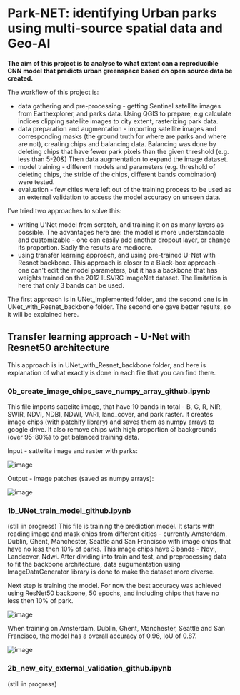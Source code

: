 <h1> Park-NET: identifying Urban parks using multi-source spatial data and Geo-AI </h1>
 
<b>The aim of this project is to analyse to what extent can a reproducible CNN model that predicts urban greenspace based on open source data be created.</b> 
 
The workflow of this project is:
<ul>
<li>data gathering and pre-processing - getting Sentinel satellite images from Earthexplorer, and parks data. Using QGIS to prepare, e.g calculate indices clipping satellite images to city extent, rasterizing park data. </li>
<li>data preparation and augmentation - importing satellite images and corresponding masks (the ground truth for where are parks and where are not), creating chips and balancing data. Balancing was done by deleting chips that have fewer park pixels than the given threshold (e.g. less than 5-20&) Then data augmentation to expand the image dataset. </li>
<li>model training - different models and parameters (e.g. threshold of deleting chips, the stride of the chips, different bands combination) were tested. </li>
<li>evaluation - few cities were left out of the training process to be used as an external validation to access the model accuracy on unseen data.</li>
</ul>
  
I've tried two approaches to solve this:
<ul>
<li> writing U'Net model from scratch, and training it on as many layers as possible. The advantages here are: the model is more understandable and customizable - one can easily add another dropout layer, or change its proportion. Sadly the results are mediocre. </li>
<li> using transfer learning approach, and using pre-trained U-Net with Resnet backbone. This approach is closer to a Black-box approach - one can't edit the model parameters, but it has a backbone that has weights trained on the 2012 ILSVRC ImageNet dataset. The limitation is here that only 3 bands can be used.
</ul>
 
The first approach is in UNet_implemented folder, and the second one is in UNet_with_Resnet_backbone folder.
The second one gave better results, so it will be explained here.


<h2>Transfer learning approach - U-Net with Resnet50 architecture </h2>
 
This approach is in UNet_with_Resnet_backbone folder, and here is explanation of what exactly is done in each file that you can find there.

<h3> 0b_create_image_chips_save_numpy_array_github.ipynb </h3> 
This file imports sattelite image, that have 10 bands in total - B, G, R, NIR, SWIR, NDVI, NDBI, NDWI, VARI, land_cover, and park raster. It creates image chips (with patchify library) and saves them as numpy arrays to google drive. It also remove chips with high proportion of backgrounds (over 95-80%) to get balanced training data. 
 
Input - sattelite image and raster with parks:

![image](https://user-images.githubusercontent.com/79871387/168478919-4290f769-7580-440b-be7f-c7b30a6f8901.png)

Output - image patches (saved as numpy arrays):

![image](https://user-images.githubusercontent.com/79871387/168479179-0e84e309-38f9-4c04-b750-185401792654.png)


<h3> 1b_UNet_train_model_github.ipynb </h3>
(still in progress)
This file is training the prediction model. It starts with reading image and mask chips from different cities - currently Amsterdam, Dublin, Ghent, Manchester, Seattle and San Francisco with image chips that have no less then 10% of parks. This image chips have 3 bands - Ndvi, Landcover, Ndwi. After dividing into train and test, and preprocessing data to fit the backbone architecture, data augumentation using ImageDataGenerator library is done to make the dataset more diverse.

Next step is training the model. For now the best accuracy was achieved using ResNet50 backbone, 50 epochs, and including chips that have no less then 10% of park. 

![image](https://user-images.githubusercontent.com/79871387/172175542-9455bb59-2ecb-4bc7-8b08-5e6e97f375b9.png)

When training on Amsterdam, Dublin, Ghent, Manchester, Seattle and San Francisco, the model has a overall accuracy of 0.96, IoU of 0.87.

![image](https://user-images.githubusercontent.com/79871387/172175945-aa16cbf6-1e67-44cd-a4ba-3dc10e95ff1d.png)


<h3> 2b_new_city_external_validation_github.ipynb </h3>
(still in progress)

